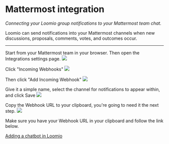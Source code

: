 # Mattermost integration
_Connecting your Loomio group notifications to your Mattermost team chat._

Loomio can send notifications into your Mattermost channels when new discussions, proposals, comments, votes, and outcomes occur. 

---

Start from your Mattermost team in your browser. Then open the Integrations settings page.
![](mm1.png)

Click "Incoming Webhooks"
![](mm2.png)

Then click  "Add Incoming Webhook"
![](mm3.png)

Give it a simple name, select the channel for notifications to appear within, and click Save
![](mm4.png)

Copy the Webhook URL to your clipboard, you're going to need it the next step.
![](mm5.png)

Make sure you have your Webhook URL in your clipboard and follow the link below.

[Adding a chatbot in Loomio](../chatbots/#how-to-setup-a-chatbot)
